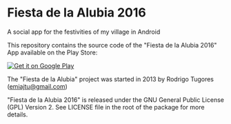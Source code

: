 # Fiesta de la Alubia 2016
A social app for the festivities of my village in Android

This repository contains the source code of the "Fiesta de la Alubia 2016" App available on the Play Store:

<a href="https://play.google.com/store/apps/details?id=huitca1212.alubia13">
<img alt="Get it on Google Play" src="http://steverichey.github.io/google-play-badge-svg/img/en_get.svg" />
</a>

The "Fiesta de la Alubia" project was started in 2013 by
Rodrigo Tugores (emiajtu@gmail.com)

"Fiesta de la Alubia 2016" is released under the GNU General Public License (GPL) Version 2. See LICENSE file in the root of the package for more details.
